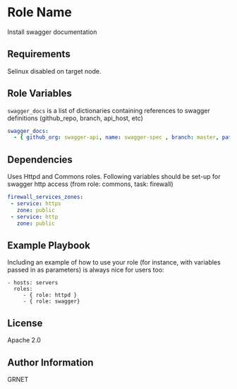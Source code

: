 Role Name
=========

Install swagger documentation

Requirements
------------

Selinux disabled on target node.

Role Variables
--------------
`swagger_docs` is a list of dictionaries containing references to swagger definitions (github_repo, branch, api_host, etc)

```yaml
swagger_docs:
  - { github_org: swagger-api, name: swagger-spec , branch: master, path_to_yaml: "examples/v2.0/yaml/petstore.yaml" , api_host: "petstore.swagger.io"}
```


Dependencies
------------

Uses Httpd and Commons roles.
Following variables should be set-up for swagger http access (from role: commons, task: firewall)
```yaml
firewall_services_zones:
 - service: https
   zone: public
 - service: http
   zone: public
```

Example Playbook
----------------

Including an example of how to use your role (for instance, with variables
passed in as parameters) is always nice for users too:

    - hosts: servers
      roles:
         - { role: httpd }
         - { role: swagger}

License
-------

Apache 2.0

Author Information
------------------

GRNET
